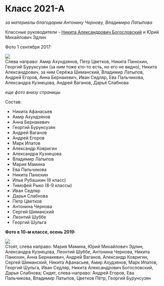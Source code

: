 <!--?title Класс 2021-А -->

# Класс 2021-А

_за материалы благодарим Антонину Чернову, Владимира Латыпова_

Классные руководители - [Никита Александрович Богословский](/people/bogoslovskii/index.html) и Юрий Михайлович Эдлин

Фото 1 сентября 2017:

<div class="row">
  <div class="col-xl-6 offset-xl-3 col-sm-12 text-center">
    <img src="https://pths-archive.github.io/static/img/classes/2021a/group-8.png" class="full-width"/><br/>
    <span class="hint">Слева направо: Амир Ахундзянов, Петр Цветков, Никита Панюхин,
      Георгий Бурунсузян (за ним тоже кто-то есть, но его не видно),
      Никита Александрович, за ним Серёжа Шиманский, Владимир Латыпов, Андрей Егоров, Анна Бернакевич,
      Иван Седляр, Ева Пальчикова, Александра Кузнецова, Андрей Ваганов, Дарья Слабнова</span>
  </div>
</div>

_еще фото внизу страницы_

Состав:

- Никита Афанасьев
- Амир Ахундзянов
- Анна Бернакевич
- Георгий Бурунсузян
- Андрей Ваганов
- Андрей Егоров
- Марк Ипатов
- Александр Ковригин
- Александра Кузнецова
- Владимир Латыпов
- Мария Мамина
- Ева Пальчикова
- Никита Панюхин
- Илья Рубашкин (8 класс)
- Тимофей Рыко (8-9 классы)
- Иван Седляр
- Дарья Слабнова
- Петр Цветков
- Антонина Чернова
- Сергей Шиманский
- Леонтий Шуббе
- Георгий Шульга

**Фото в 10-м классе, осень 2019:**

<div class="row">
  <div class="col-xl-8 offset-xl-2 col-sm-12 text-center">
    <img src="https://pths-archive.github.io/static/img/classes/2021a/group-10.jpg" class="full-width"/><br/>
    <span class="hint">Стоят, слева направо: Мария Мамина, Юрий Михайлович Эдлин,
        Александра Кузнецова, Леонтий Шуббе, Антонина Чернова, Никита Панюхин,
        Анна Бернакевич, Андрей Ваганов, Александр Ковригин, Сергей Шиманский,
        Никита Афанасьев, Амир Ахудзянов, Марк Ипатов, Георгий Шульга,
        Иван Седляр, Никита Александрович Богословский, Дарья Слабнова;
        Сидят, слева-направо: Андрей Егоров, Ева Пальчикова, Владимир Латыпов,
        Цветков Пётр, Георгий Бурунсузян
    </span>
  </div>
</div>
